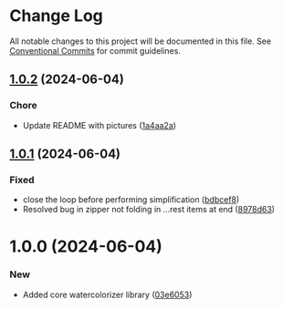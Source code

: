 # Change Log

All notable changes to this project will be documented in this file.
See [Conventional Commits](https://conventionalcommits.org) for commit guidelines.

## [1.0.2](https://github.com/32bitkid/watercolorizer/compare/@watercolorizer/watercolorizer@1.0.1...@watercolorizer/watercolorizer@1.0.2) (2024-06-04)

### Chore

- Update README with pictures ([1a4aa2a](https://github.com/32bitkid/watercolorizer/commit/1a4aa2ac3660c4478d5c5f4e8135977d6ed90dfe))

## [1.0.1](https://github.com/32bitkid/watercolorizer/compare/@watercolorizer/watercolorizer@1.0.0...@watercolorizer/watercolorizer@1.0.1) (2024-06-04)

### Fixed

- close the loop before performing simplification ([bdbcef8](https://github.com/32bitkid/watercolorizer/commit/bdbcef892b56b81634ea2bfcc7dd9eba3a6c70fe))
- Resolved bug in zipper not folding in …rest items at end ([8978d63](https://github.com/32bitkid/watercolorizer/commit/8978d6367b903ba32e91b924ade1a44134fbea31))

# 1.0.0 (2024-06-04)

### New

- Added core watercolorizer library ([03e6053](https://github.com/32bitkid/watercolorizer/commit/03e6053e2936c63125276ebd23f541042cc3a9d5))
